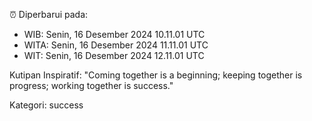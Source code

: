⏰ Diperbarui pada:
- WIB: Senin, 16 Desember 2024 10.11.01 UTC
- WITA: Senin, 16 Desember 2024 11.11.01 UTC
- WIT: Senin, 16 Desember 2024 12.11.01 UTC

Kutipan Inspiratif:
"Coming together is a beginning; keeping together is progress; working together is success."


Kategori: success

